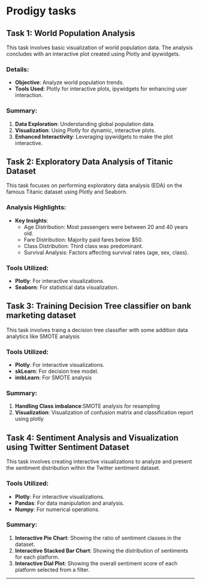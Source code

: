 # Prodigy tasks

## Task 1: World Population Analysis

This task involves basic visualization of world population data. The analysis concludes with an interactive plot created using Plotly and ipywidgets.

### Details:
- **Objective**: Analyze world population trends.
- **Tools Used**: Plotly for interactive plots, ipywidgets for enhancing user interaction.

### Summary:
1. **Data Exploration**: Understanding global population data.
2. **Visualization**: Using Plotly for dynamic, interactive plots.
3. **Enhanced Interactivity**: Leveraging ipywidgets to make the plot interactive.

## Task 2: Exploratory Data Analysis of Titanic Dataset

This task focuses on performing exploratory data analysis (EDA) on the famous Titanic dataset using Plotly and Seaborn.

### Analysis Highlights:
- **Key Insights**:
  - Age Distribution: Most passengers were between 20 and 40 years old.
  - Fare Distribution: Majority paid fares below $50.
  - Class Distribution: Third class was predominant.
  - Survival Analysis: Factors affecting survival rates (age, sex, class).

### Tools Utilized:
- **Plotly**: For interactive visualizations.
- **Seaborn**: For statistical data visualization.

## Task 3: Training Decision Tree classifier on bank marketing dataset
This task involves traing a decision tree classifier with some addition data analytics like SMOTE analysis

### Tools Utilized:
- **Plotly**: For interactive visualizations.
- **skLearn**: For decision tree model.
- **imbLearn**: For SMOTE analysis
  
### Summary:
1. **Handling Class imbalance**:SMOTE analysis for resampling
2. **Visualization**: Visualization of confusion matrix and classification report using plotly

## Task 4: Sentiment Analysis and Visualization using Twitter Sentiment Dataset
This task involves creating interactive visualizations to analyze and present the sentiment distribution within the Twitter sentiment dataset.

### Tools Utilized:
- **Plotly**: For interactive visualizations.
- **Pandas**: For data manipulation and analysis.
- **Numpy**: For numerical operations.


### Summary:
1. **Interactive Pie Chart**: Showing the ratio of sentiment classes in the dataset.
2. **Interactive Stacked Bar Chart**: Showing the distribution of sentiments for each platform.
3. **Interactive Dial Plot**: Showing the overall sentiment score of each platform selected from a filter.



---


